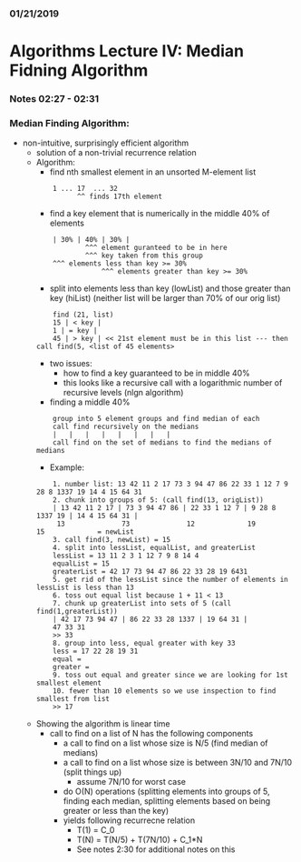 ### 01/21/2019
# Algorithms Lecture IV: Median Fidning Algorithm
### Notes 02:27 - 02:31

### Median Finding Algorithm:
- non-intuitive, surprisingly efficient algorithm
  - solution of a non-trivial recurrence relation
  - Algorithm: 
    - find nth smallest element in an unsorted M-element list
    ```
        1 ... 17  ... 32
              ^^ finds 17th element
    ```
    - find a key element that is numerically in the middle 40% of elements
    ```
        | 30% | 40% | 30% |
                ^^^ element guranteed to be in here
                ^^^ key taken from this group
        ^^^ elements less than key >= 30%
                    ^^^ elements greater than key >= 30% 
    ```
    - split into elements less than key (lowList) and those greater than key (hiList) (neither list will be larger than 70% of our orig list)
    ```
        find (21, list)
        15 | < key |
        1 | = key |
        45 | > key | << 21st element must be in this list --- then call find(5, <list of 45 elements>
    ```
    - two issues:
      - how to find a key guaranteed to be in middle 40%
      - this looks like a recursive call with a logarithmic number of recursive levels (nlgn algorithm)
    - finding a middle 40%
    ```
        group into 5 element groups and find median of each
        call find recursively on the medians
        |   |   |   |   |   |   |   |
        call find on the set of medians to find the medians of medians
    ```
    - Example:
    ```
        1. number list: 13 42 11 2 17 73 3 94 47 86 22 33 1 12 7 9 28 8 1337 19 14 4 15 64 31
        2. chunk into groups of 5: (call find(13, origList))
        | 13 42 11 2 17 | 73 3 94 47 86 | 22 33 1 12 7 | 9 28 8 1337 19 | 14 4 15 64 31 |
         13              73              12             19               15             = newList
        3. call find(3, newList) = 15
        4. split into lessList, equalList, and greaterList
        lessList = 13 11 2 3 1 12 7 9 8 14 4
        equalList = 15
        greaterList = 42 17 73 94 47 86 22 33 28 19 6431
        5. get rid of the lessList since the number of elements in lessList is less than 13
        6. toss out equal list because 1 + 11 < 13
        7. chunk up greaterList into sets of 5 (call find(1,greaterList))
        | 42 17 73 94 47 | 86 22 33 28 1337 | 19 64 31 |
        47 33 31
        >> 33
        8. group into less, equal greater with key 33
        less = 17 22 28 19 31
        equal = 
        greater = 
        9. toss out equal and greater since we are looking for 1st smallest element
        10. fewer than 10 elements so we use inspection to find smallest from list
        >> 17
    ```
  - Showing the algorithm is linear time
    - call to find on a list of N has the following components
      - a call to find on a list whose size is N/5 (find median of medians)
      - a call to find on a list whose size is between 3N/10 and 7N/10 (split things up)
        - assume 7N/10 for worst case
      - do O(N) operations (splitting elements into groups of 5, finding each median, splitting elements based on being greater or less than the key)
      - yields following recurrecne relation
        - T(1) = C_0
        - T(N) = T(N/5) + T(7N/10) + C_1\*N
        - See notes 2:30 for additional notes on this